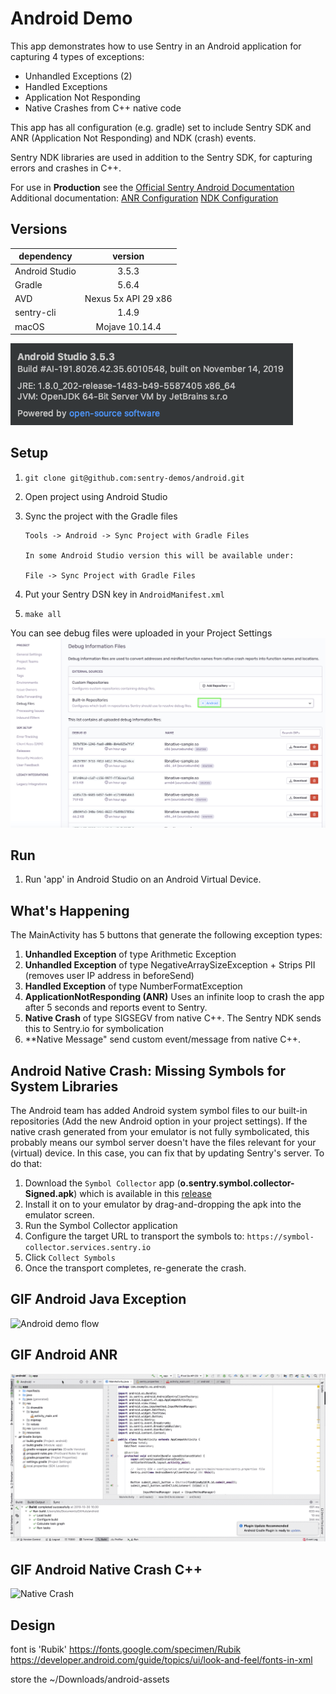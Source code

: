 # Android Demo

This app demonstrates how to use Sentry in an Android application for capturing 4 types of exceptions:

- Unhandled Exceptions (2)
- Handled Exceptions
- Application Not Responding
- Native Crashes from C++ native code

This app has all configuration (e.g. gradle) set to include Sentry SDK and ANR (Application Not Responding) and NDK (crash) events.

Sentry NDK libraries are used in addition to the Sentry SDK, for capturing errors and crashes in C++.

For use in **Production** see the [Official Sentry Android Documentation](https://docs.sentry.io/platforms/android/)
Additional documentation:
[ANR Configuration](https://docs.sentry.io/platforms/android/#configuration-options)
[NDK Configuration](https://docs.sentry.io/platforms/android/#integrating-the-ndk)

## Versions

| dependency    | version
| ------------- |:-------------:|
| Android Studio | 3.5.3 |
| Gradle | 5.6.4 |
| AVD | Nexus 5x API 29 x86 |
| sentry-cli | 1.4.9 |
| macOS | Mojave 10.14.4 |


![gif](screenshots/about-android-studio-1.png)

## Setup

1. `git clone git@github.com:sentry-demos/android.git`

2. Open project using Android Studio

3. Sync the project with the Gradle files

    ```
    Tools -> Android -> Sync Project with Gradle Files

    In some Android Studio version this will be available under:

    File -> Sync Project with Gradle Files
    ```

4. Put your Sentry DSN key in `AndroidManifest.xml`
5. `make all`

You can see debug files were uploaded in your Project Settings
![gif](screenshots/debug-information-files-settings.png)

## Run

1. Run 'app' in Android Studio on an Android Virtual Device.

## What's Happening

The MainActivity has 5 buttons that generate the following exception types:

1. **Unhandled Exception** of type Arithmetic Exception
2. **Unhandled Exception** of type NegativeArraySizeException + Strips PII (removes user IP address in beforeSend)
3. **Handled Exception** of type NumberFormatException
4. **ApplicationNotResponding (ANR)** Uses an infinite loop to crash the app after 5 seconds and reports event to Sentry.
5. **Native Crash** of type SIGSEGV from native C++. The Sentry NDK sends this to Sentry.io for symbolication
6. **Native Message" send custom event/message from native C++.


## Android Native Crash: Missing Symbols for System Libraries

The Android team has added Android system symbol files to our built-in repositories (Add the new Android option in your project settings). If the native crash generated from your emulator is not fully symbolicated, this probably means our symbol server doesn't have the files relevant for your (virtual) device. 
In this case, you can fix that by updating Sentry's server. To do that:

1. Download the `Symbol Collector` app  (**o.sentry.symbol.collector-Signed.apk**) which is available in this [release](https://github.com/getsentry/symbol-collector/releases/tag/1.0.5)
2. Install it on to your emulator by drag-and-dropping the apk into the emulator screen.
3. Run the Symbol Collector application
4. Configure the target URL to transport the symbols to: `https://symbol-collector.services.sentry.io`
5. Click `Collect Symbols`
6. Once the transport completes, re-generate the crash.


## GIF Android Java Exception

![Android demo flow](android-demo.gif)

## GIF Android ANR

![Alt Text](android-demo-anr.gif)

## GIF Android Native Crash C++

![Native Crash](android-native-crash-take-1.gif)

## Design

font is 'Rubik'
https://fonts.google.com/specimen/Rubik
https://developer.android.com/guide/topics/ui/look-and-feel/fonts-in-xml

store the ~/Downloads/android-assets